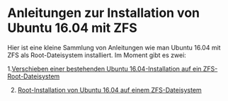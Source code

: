 # Anleitungen zur Installation von Ubuntu 16.04 mit ZFS

Hier ist eine kleine Sammlung von Anleitungen wie man Ubuntu 16.04 mit ZFS als Root-Dateisystem installiert. Im Moment gibt es zwei:

1.[Verschieben einer bestehenden Ubuntu 16.04-Installation auf ein ZFS-Root-Dateisystem](https://github.com/glasen/zfs_root_german/blob/master/zfs_backup.md)

2. [Root-Installation von Ubuntu 16.04 auf einem ZFS-Dateisystem](https://github.com/glasen/zfs_root_german/blob/master/zfs_neuinstallation.md)

